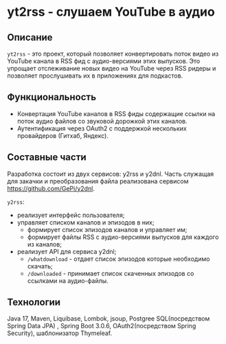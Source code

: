 # yt2rss - слушаем YouTube в аудио

## Описание
`yt2rss` - это проект, который позволяет конвертировать поток видео из YouTube канала в RSS фид с аудио-версиями этих выпусков. 
Это упрощает отслеживание новых видео на YouTube через RSS ридеры и позволяет прослушивать их в приложениях для подкастов.

## Функциональность
- Конвертация YouTube каналов в RSS фиды содержащие ссылки на поток аудио файлов со звуковой дорожкой этих каналов.
- Аутентификация через OAuth2 с поддержкой нескольких провайдеров (Гитхаб, Яндекс).

## Составные части
Разработка состоит из двух сервисов: y2rss и y2dnl.
Часть служащая для закачки и преобразования файла реализована сервисом https://github.com/GePi/y2dnl.

`y2rss`:
- реализует интерфейс пользователя;
- управляет списком каналов и эпизодов в них;
  - формирует список эпизодов каналов и управляет им;
  - формирует файлы RSS с аудио-версиями выпусков для каждого из каналов;
- реализует API для сервиса y2dnl;
  - `/whatdownload` - отдает список эпизодов которые необходимо скачать;
  - `/downloaded` - принимает список скаченных эпизодов со ссылками на аудио-файлы.

## Технологии
Java 17, Maven, Liquibase, Lombok, jsoup, Postgree SQL(посредством Spring Data JPA) , Spring Boot 3.0.6, OAuth2(посредством Spring Security), шаблонизатор Thymeleaf. 
